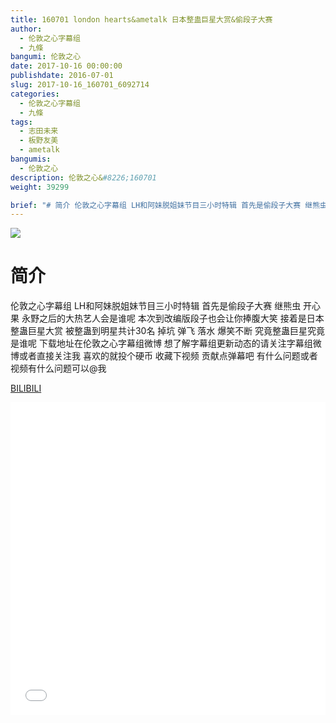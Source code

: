 ```yaml
---
title: 160701 london hearts&ametalk 日本整蛊巨星大赏&偷段子大赛
author: 
  - 伦敦之心字幕组
  - 九條
bangumi: 伦敦之心
date: 2017-10-16 00:00:00
publishdate: 2016-07-01
slug: 2017-10-16_160701_6092714
categories: 
  - 伦敦之心字幕组
  - 九條
tags: 
  - 志田未来
  - 板野友美
  - ametalk
bangumis: 
  - 伦敦之心
description: 伦敦之心&#8226;160701
weight: 39299

brief: "# 简介 伦敦之心字幕组 LH和阿妹脱姐妹节目三小时特辑 首先是偷段子大赛 继熊虫 开心果 永野之后的大热艺人会是谁呢 本次到改编版段子也会让你捧腹大笑 接着是日本整蛊巨星大赏 被整蛊到明星共计30名 掉坑 弹飞 落水 爆笑不断 究竟整蛊巨星究竟是谁呢 下载地址在伦敦之心字幕组微博 想了解字幕组更新动态的请关注字幕组微博或者直接关注我 喜欢的就投个硬币 收藏下视频 贡献点弹幕吧 有什么问题或者视频有什么问题可以@我"
---
```


![](https://i.imgur.com/IgBnVWt.jpg)

# 简介  
伦敦之心字幕组 LH和阿妹脱姐妹节目三小时特辑 首先是偷段子大赛 继熊虫 开心果 永野之后的大热艺人会是谁呢 本次到改编版段子也会让你捧腹大笑 接着是日本整蛊巨星大赏 被整蛊到明星共计30名 掉坑 弹飞 落水 爆笑不断  究竟整蛊巨星究竟是谁呢 下载地址在伦敦之心字幕组微博 想了解字幕组更新动态的请关注字幕组微博或者直接关注我 喜欢的就投个硬币 收藏下视频 贡献点弹幕吧
有什么问题或者视频有什么问题可以@我

  [BILIBILI](https://www.bilibili.com/video/av6092714/)


<div class="vcontainer">  <iframe class='video' src="//www.bilibili.com/blackboard/player.html?aid=6092714" width="100%" height="500" frameborder="0" allowfullscreen="allowfullscreen"></iframe></div>
